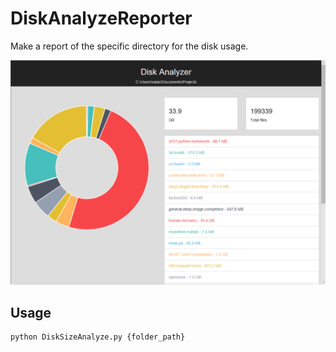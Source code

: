 # DiskAnalyzeReporter

Make a report of the specific directory for the disk usage.

![sample](sample.png)

## Usage

```python
python DiskSizeAnalyze.py {folder_path}
```
